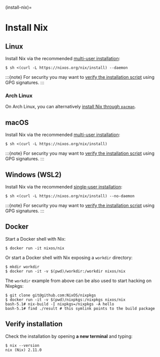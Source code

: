 (install-nix)=

# Install Nix

## Linux

Install Nix via the recommended [multi-user installation](https://nixos.org/manual/nix/stable/installation/multi-user.html):

```shell-session
$ sh <(curl -L https://nixos.org/nix/install) --daemon
```

:::{note}
For security you may want to [verify the installation script] using GPG signatures.
:::

### Arch Linux

On Arch Linux, you can alternatively [install Nix through `pacman`](https://wiki.archlinux.org/title/Nix#Installation).

## macOS

Install Nix via the recommended [multi-user installation](https://nixos.org/manual/nix/stable/installation/multi-user.html):

```shell-session
$ sh <(curl -L https://nixos.org/nix/install)
```

:::{note}
For security you may want to [verify the installation script] using GPG signatures.
:::

## Windows (WSL2)

Install Nix via the recommended [single-user installation](https://nixos.org/manual/nix/stable/installation/single-user.html):

```shell-session
$ sh <(curl -L https://nixos.org/nix/install) --no-daemon
```

:::{note}
For security you may want to [verify the installation script] using GPG signatures.
:::

## Docker

Start a Docker shell with Nix:

```shell-session
$ docker run -it nixos/nix
```

Or start a Docker shell with Nix exposing a `workdir` directory:

```shell-session
$ mkdir workdir
$ docker run -it -v $(pwd)/workdir:/workdir nixos/nix
```

The `workdir` example from above can be also used to start hacking on Nixpkgs:

```shell-session
$ git clone git@github.com:NixOS/nixpkgs
$ docker run -it -v $(pwd)/nixpkgs:/nixpkgs nixos/nix
bash-5.1# nix-build -I nixpkgs=/nixpkgs -A hello
bash-5.1# find ./result # this symlink points to the build package
```

## Verify installation

Check the installation by opening **a new terminal** and typing:

```shell-session
$ nix --version
nix (Nix) 2.11.0
```

[verify the installation script]: https://nixos.org/download.html#nix-verify-installation
